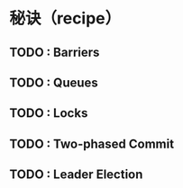 

# 秘诀（recipe）

## TODO : Barriers

## TODO : Queues

## TODO : Locks







## TODO : Two-phased Commit

## TODO : Leader Election